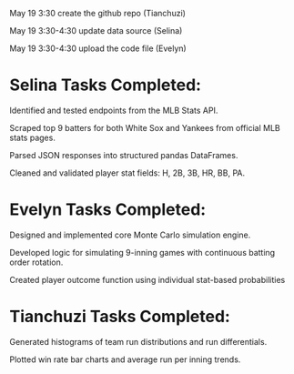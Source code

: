 May 19 3:30 create the github repo (Tianchuzi)

May 19 3:30-4:30 update data source (Selina)

May 19 3:30-4:30 upload the code file (Evelyn)


# Selina Tasks Completed:

Identified and tested endpoints from the MLB Stats API.

Scraped top 9 batters for both White Sox and Yankees from official MLB stats pages.

Parsed JSON responses into structured pandas DataFrames.

Cleaned and validated player stat fields: H, 2B, 3B, HR, BB, PA.

# Evelyn Tasks Completed:

Designed and implemented core Monte Carlo simulation engine.

Developed logic for simulating 9-inning games with continuous batting order rotation.

Created player outcome function using individual stat-based probabilities

# Tianchuzi Tasks Completed:

Generated histograms of team run distributions and run differentials.

Plotted win rate bar charts and average run per inning trends.



